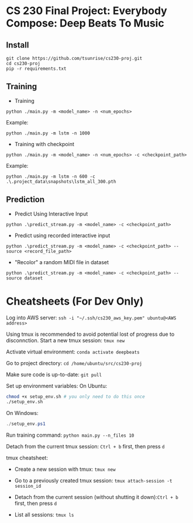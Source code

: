 # CS 230 Final Project: Everybody Compose: Deep Beats To Music 

## Install
```
git clone https://github.com/tsunrise/cs230-proj.git
cd cs230-proj
pip -r requirements.txt
```
## Training
- Training
```
python ./main.py -m <model_name> -n <num_epochs>
```
Example: 
```
python ./main.py -m lstm -n 1000
```
- Training with checkpoint
```
python ./main.py -m <model_name> -n <num_epochs> -c <checkpoint_path>
```
Example:
```
python ./main.py -m lstm -n 600 -c .\.project_data\snapshots\lstm_all_300.pth
```
## Prediction
- Predict Using Interactive Input
```
python .\predict_stream.py -m <model_name> -c <checkpoint_path>
```
- Predict using recorded interactive input
```
python .\predict_stream.py -m <model_name> -c <checkpoint_path> --source <record_file_path>
```
- "Recolor" a random MIDI file in dataset
```
python .\predict_stream.py -m <model_name> -c <checkpoint_path> --source dataset
```

# Cheatsheets (For Dev Only)

Log into AWS server:
`ssh -i "~/.ssh/cs230_aws_key.pem" ubuntu@<AWS address>`

Using tmux is recommended to avoid potential lost of progress due to disconnction. Start a new tmux session:
`tmux new`

Activate virtual environment:
`conda activate deepbeats`

Go to project directory:
`cd /home/ubuntu/src/cs230-proj`

Make sure code is up-to-date:
`git pull`

Set up environment variables:
On Ubuntu:

```sh
chmod +x setup_env.sh # you only need to do this once
./setup_env.sh
```

On Windows:

```powershell
./setup_env.ps1
```

Run training command:
`python main.py --n_files 10`

Detach from the current tmux session: `Ctrl + b` first, then press `d`



tmux cheatsheet:

* Create a new session with tmux: `tmux new`

* Go to a previously created tmux session: `tmux attach-session -t session_id`

* Detach from the current session (without shutting it down):`Ctrl + b` first, then press `d`

* List all sessions: `tmux ls`
